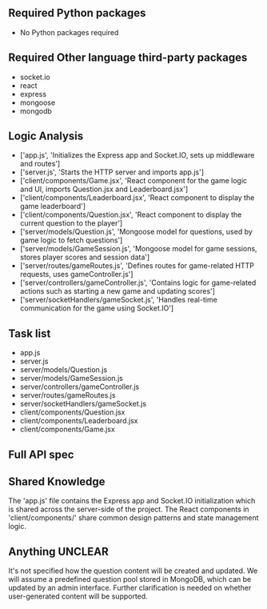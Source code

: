 ## Required Python packages

- No Python packages required

## Required Other language third-party packages

- socket.io
- react
- express
- mongoose
- mongodb

## Logic Analysis

- ['app.js', 'Initializes the Express app and Socket.IO, sets up middleware and routes']
- ['server.js', 'Starts the HTTP server and imports app.js']
- ['client/components/Game.jsx', 'React component for the game logic and UI, imports Question.jsx and Leaderboard.jsx']
- ['client/components/Leaderboard.jsx', 'React component to display the game leaderboard']
- ['client/components/Question.jsx', 'React component to display the current question to the player']
- ['server/models/Question.js', 'Mongoose model for questions, used by game logic to fetch questions']
- ['server/models/GameSession.js', 'Mongoose model for game sessions, stores player scores and session data']
- ['server/routes/gameRoutes.js', 'Defines routes for game-related HTTP requests, uses gameController.js']
- ['server/controllers/gameController.js', 'Contains logic for game-related actions such as starting a new game and updating scores']
- ['server/socketHandlers/gameSocket.js', 'Handles real-time communication for the game using Socket.IO']

## Task list

- app.js
- server.js
- server/models/Question.js
- server/models/GameSession.js
- server/controllers/gameController.js
- server/routes/gameRoutes.js
- server/socketHandlers/gameSocket.js
- client/components/Question.jsx
- client/components/Leaderboard.jsx
- client/components/Game.jsx

## Full API spec



## Shared Knowledge

The 'app.js' file contains the Express app and Socket.IO initialization which is shared across the server-side of the project. The React components in 'client/components/' share common design patterns and state management logic.

## Anything UNCLEAR

It's not specified how the question content will be created and updated. We will assume a predefined question pool stored in MongoDB, which can be updated by an admin interface. Further clarification is needed on whether user-generated content will be supported.

